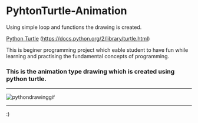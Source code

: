 # PyhtonTurtle-Animation
Using simple loop and functions the drawing is created.

[Python Turtle](https://docs.python.org/2/library/turtle.html) (https://docs.python.org/2/library/turtle.html)

This is beginer programming project which eable student to have fun while learning and practising the fundamental concepts of programming. 

### This is the animation type drawing which is created using python turtle. 
***
![pythondrawinggif](https://user-images.githubusercontent.com/20786776/28258125-6766733c-6a84-11e7-80a9-fef542aee1d6.gif)
***
:)
